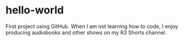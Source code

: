 # hello-world
First project using GitHub. 
 When I am not learning how to code, I enjoy producing audiobooks and other shows on my R3 Shorts channel.
